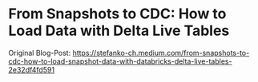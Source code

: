 # From Snapshots to CDC: How to Load Data with Delta Live Tables
Original Blog-Post: https://stefanko-ch.medium.com/from-snapshots-to-cdc-how-to-load-snapshot-data-with-databricks-delta-live-tables-2e32df4fd591